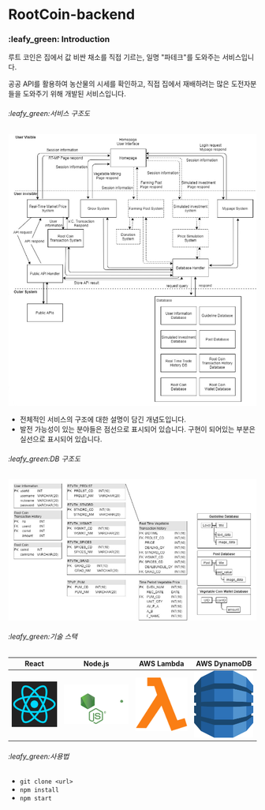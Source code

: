 # RootCoin-backend

<h3> :leafy_green: Introduction</h3>

루트 코인은 집에서 값 비싼 채소를 직접 기르는, 일명 "파테크"를 도와주는 서비스입니다.

공공 API를 활용하여 농산물의 시세를 확인하고, 직접 집에서 재배하려는 많은 도전자분들을 도와주기 위해 개발된 서비스입니다.

<h6>:leafy_green:서비스 구조도</h6>     

![service](README/service.png)

- 전체적인 서비스의 구조에 대한 설명이 담긴 개념도입니다.
- 발전 가능성이 있는 분야들은 점선으로 표시되어 있습니다. 구현이 되어있는 부분은 실선으로 표시되어 있습니다.

<h6>:leafy_green:DB 구조도</h6>    

![db](README/db.png)

<h6>:leafy_green:기술 스택</h6>

| React                                                        | Node.js                    | AWS Lambda                                                   | AWS DynamoDB                                                 |
| ------------------------------------------------------------ | -------------------------- | ------------------------------------------------------------ | ------------------------------------------------------------ |
| <img src="README/react.png" alt="React" style="zoom:67%;" /> | ![node](README/nodejs.png) | <img src="README/aws-lambda-1.svg" alt="LAMBDA" style="zoom:67%;" /> | <img src="README/aws-dynamodb.svg" alt="dynamo" style="zoom:67%;" /> |



<h6>:leafy_green:사용법</h6>

- `git clone <url>`
- `npm install`
- `npm start`

